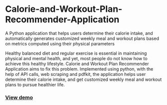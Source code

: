 # Calorie-and-Workout-Plan-Recommender-Application
A Python application that helps users determine their calorie intake, and automatically generates customized weekly meal and workout plans based on metrics computed using their physical parameters

Healthy balanced diet and regular exercise is essential in maintaining physical
and mental health, and yet, most people do not know how to achieve this
healthy lifestyle. Calorie and Workout Plan Recommender Application aims to fix this problem.
Implemented using python, with the help of API calls, web scraping and pdfkit,
the application helps user determine their calorie intake, and get customized
weekly meal and workout plans to pursue healthier life.

### [View demo](https://drive.google.com/file/d/1KfA6ndCd23DwxHULVnksOJNgBO_FRk0F/view?usp=sharing)
